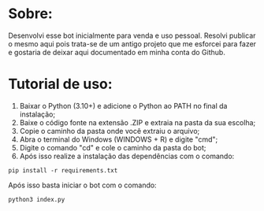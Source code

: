 # Sobre:

Desenvolvi esse bot inicialmente para venda e uso pessoal. Resolvi publicar o mesmo aqui pois trata-se de um antigo projeto que me esforcei para fazer e gostaria de deixar aqui documentado em minha conta do Github.

# Tutorial de uso:
1. Baixar o Python (3.10+) e adicione o Python ao PATH no final da instalação;
2. Baixe o código fonte na extensão .ZIP e extraia na pasta da sua escolha;
3. Copie o caminho da pasta onde você extraiu o arquivo;
4. Abra o terminal do Windows (WINDOWS + R) e digite "cmd";
5. Digite o comando "cd" e cole o caminho da pasta do bot;
6. Após isso realize a instalação das dependências com o comando: 
```
pip install -r requirements.txt
```
Após isso basta iniciar o bot com o comando:
```
python3 index.py
```